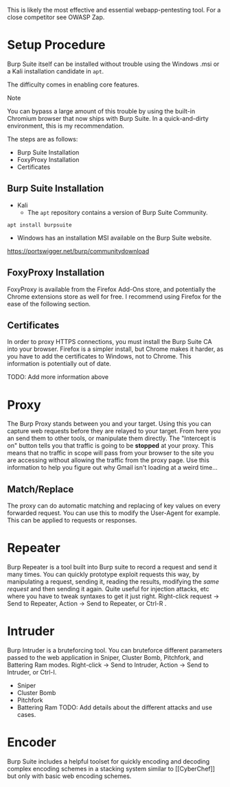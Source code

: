 This is likely the most effective and essential webapp-pentesting tool. For a close competitor see OWASP Zap. 

# Setup Procedure
Burp Suite itself can be installed without trouble using the Windows .msi or a Kali installation candidate in `apt`. 

The difficulty comes in enabling core features. 

> [!note]
> You can bypass a large amount of this trouble by using the built-in Chromium browser that now ships with Burp Suite. In a quick-and-dirty environment, this is my recommendation.

The steps are as follows:
- Burp Suite Installation
- FoxyProxy Installation
- Certificates

## Burp Suite Installation
- Kali
	- The `apt` repository contains a version of Burp Suite Community. 
```shell
apt install burpsuite
```
- Windows has an installation MSI available on the Burp Suite website. 

https://portswigger.net/burp/communitydownload
## FoxyProxy Installation
FoxyProxy is available from the Firefox Add-Ons store, and potentially the Chrome extensions store as well for free. I recommend using Firefox for the ease of the following section.

## Certificates
In order to proxy HTTPS connections, you must install the Burp Suite CA into your browser. Firefox is a simpler install, but Chrome makes it harder, as you have to add the certificates to Windows, not to Chrome. This information is potentially out of date.  

TODO: Add more information above

# Proxy
The Burp Proxy stands between you and your target. Using this you can capture web requests before they are relayed to your target. From here you an send them to other tools, or manipulate them directly. The "Intercept is on" button tells you that traffic is going to be **stopped** at your proxy. This means that no traffic in scope will pass from your browser to the site you are accessing without allowing the traffic from the proxy page. Use this information to help you figure out why Gmail isn't loading at a weird time...

## Match/Replace
The proxy can do automatic matching and replacing of key values on every forwarded request. You can use this to modify the User-Agent for example. This can be applied to requests or responses. 

# Repeater
Burp Repeater is a tool built into Burp suite to record a request and send it many times. You can quickly prototype exploit requests this way, by manipulating a request, sending it, reading the results, modifying the *same request* and then sending it again. Quite useful for injection attacks, etc where you have to tweak syntaxes to get it just right. Right-click request -> Send to Repeater, Action -> Send to Repeater, or Ctrl-R .

# Intruder
Burp Intruder is a bruteforcing tool. You can bruteforce different parameters passed to the web application in Sniper, Cluster Bomb, Pitchfork, and Battering Ram modes. Right-click -> Send to Intruder, Action -> Send to Intruder, or Ctrl-I.
- Sniper
- Cluster Bomb
- Pitchfork
- Battering Ram
TODO: Add details about the different attacks and use cases. 

# Encoder
Burp Suite includes a helpful toolset for quickly encoding and decoding complex encoding schemes in a stacking system similar to [[CyberChef]] but only with basic web encoding schemes.
